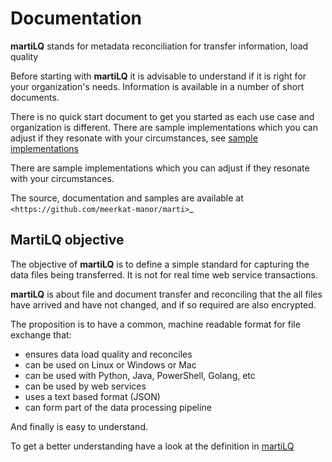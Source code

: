 # Documentation

**martiLQ** stands for metadata reconciliation for transfer information, load quality

Before starting with **martiLQ** it is advisable to understand if it is right for
your organization's needs.  Information is available in a number of short 
documents.

There is no quick start document to get you started as each use case and
organization is different. There are sample implementations which you
can adjust if they resonate with your circumstances,
see [sample implementations](samples/)


There are sample implementations which you
can adjust if they resonate with your circumstances.

The source, documentation and samples are available at `<https://github.com/meerkat-manor/marti>`_

## MartiLQ objective

The objective of **martiLQ** is to define a simple standard for
capturing the data files being transferred.  It is not for 
real time web service transactions.  

**martiLQ** is about file and document transfer and reconciling
that the all files have arrived and have not changed, and if so
required are also encrypted.

The proposition is to have a common, machine readable format
for file exchange that:

  * ensures data load quality and reconciles
  * can be used on Linux or Windows or Mac
  * can be used with Python, Java, PowerShell, Golang, etc 
  * can be used by web services
  * uses a text based format (JSON)
  * can form part of the data processing pipeline

And finally is easy to understand.

To get a better understanding have a look at the definition 
in [martiLQ](martiLQ.md)
